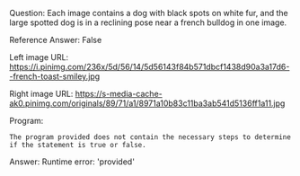Question: Each image contains a dog with black spots on white fur, and the large spotted dog is in a reclining pose near a french bulldog in one image.

Reference Answer: False

Left image URL: https://i.pinimg.com/236x/5d/56/14/5d56143f84b571dbcf1438d90a3a17d6--french-toast-smiley.jpg

Right image URL: https://s-media-cache-ak0.pinimg.com/originals/89/71/a1/8971a10b83c11ba3ab541d5136ff1a11.jpg

Program:

```
The program provided does not contain the necessary steps to determine if the statement is true or false.
```
Answer: Runtime error: 'provided'

